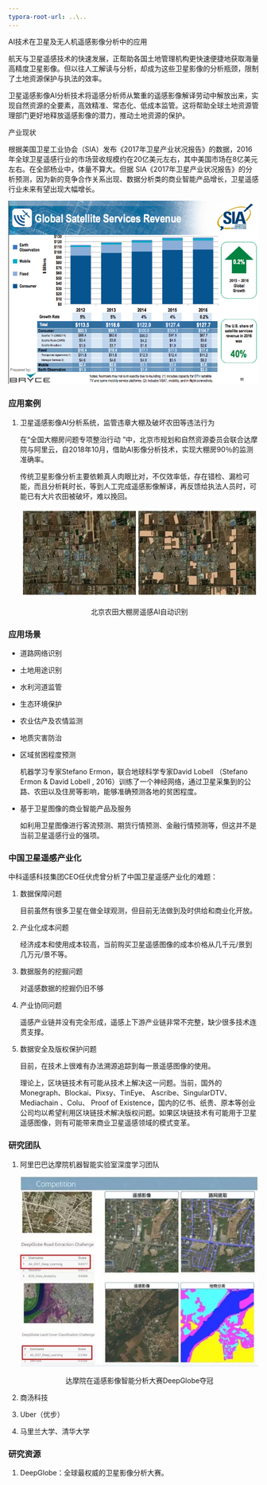```yaml
---
typora-root-url: ..\..
---
```


AI技术在卫星及无人机遥感影像分析中的应用



航天与卫星遥感技术的快速发展，正帮助各国土地管理机构更快速便捷地获取海量高精度卫星影像。但以往人工解读与分析，却成为这些卫星影像的分析瓶颈，限制了土地资源保护与执法的效率。

卫星遥感影像AI分析技术将遥感分析师从繁重的遥感影像解译劳动中解放出来，实现自然资源的全要素，高效精准、常态化、低成本监管。这将帮助全球土地资源管理部门更好地释放遥感影像的潜力，推动土地资源的保护。

产业现状

根据美国卫星工业协会（SIA）发布《2017年卫星产业状况报告》的数据，2016年全球卫星遥感行业的市场营收规模约在20亿美元左右，其中美国市场在8亿美元左右。在全部杨业中，体量不算大。但据 SIA《2017年卫星产业状况报告》的分析预测，因为新的竞争合作关系出现、数据分析类的商业智能产品增长，卫星遥感行业未来有望出现大幅增长。

![AIã5G ãåºåé¾ï¼å"æé¥æè¡ä¸ä¼è¿æ¥èµé±çæ°æºéä¹ï¼](/assets/imgs/A05-CV/SIA_satellite.png)

### 应用案例

1. 卫星遥感影像AI分析系统，监管违章大棚及破坏农田等违法行为

   在“全国大棚房问题专项整治行动 ”中，北京市规划和自然资源委员会联合达摩院与阿里云，自2018年10月，借助AI影像分析技术，实现大棚房90％的监测准确率。

   传统卫星影像分析主要依赖真人肉眼比对，不仅效率低，存在错检、漏检可能，而且分析耗时长，等到人工完成遥感影像解译，再反馈给执法人员时，可能已有大片农田被破坏，难以挽回。

   ![img](/assets/imgs/A05-CV/satelite_ali.webp)

   <center>北京农田大棚房遥感AI自动识别<center/>

### 应用场景

- 道路网络识别
- 土地用途识别

- 水利河道监管

- 生态环境保护

- 农业估产及农情监测

- 地质灾害防治

- 区域贫困程度预测

  机器学习专家Stefano Ermon，联合地球科学专家David Lobell （Stefano Ermon & David Lobell , 2016）训练了一个神经网络，通过卫星采集到的公路、农田以及住房等影响，能够准确预测各地的贫困程度。

- 基于卫星图像的商业智能产品及服务

  如利用卫星图像进行客流预测、期货行情预测、金融行情预测等，但这并不是当前卫星遥感行业的强项。

### 中国卫星遥感产业化

中科遥感科技集团CEO任伏虎曾分析了中国卫星遥感产业化的难题：

1. 数据保障问题

   目前虽然有很多卫星在做全球观测，但目前无法做到及时供给和商业化开放。

2. 产业化成本问题

   经济成本和使用成本较高，当前购买卫星遥感图像的成本价格从几千元/景到几万元/景不等。

3. 数据服务的挖掘问题

   对遥感数据的挖掘仍旧不够

4. 产业协同问题

   遥感产业链并没有完全形成，遥感上下游产业链非常不完整，缺少很多技术连贯支撑。

5. 数据安全及版权保护问题

   目前，在技术上很难有办法溯源追踪到每一景遥感图像的使用。

   理论上，区块链技术有可能从技术上解决这一问题。当前，国外的Monegraph、Blockai、Pixsy、TinEye、 Ascribe、SingularDTV、Mediachain 、Colu、 Proof of Existence，国内的亿书、纸贵、原本等创业公司均以希望利用区块链技术解决版权问题。如果区块链技术有可能用于卫星遥感图像，则有可能带来商业卫星遥感领域的模式变革。

### 研究团队

1. 阿里巴巴达摩院机器智能实验室深度学习团队

   ![img](/assets/imgs/A05-CV/satelite_ali_deepglobe.webp)

   <center>达摩院在遥感影像智能分析大赛DeepGlobe夺冠<center/>

2. 商汤科技

3. Uber（优步）

4. 马里兰大学、清华大学


### 研究资源

1. DeepGlobe：全球最权威的卫星影像分析大赛。